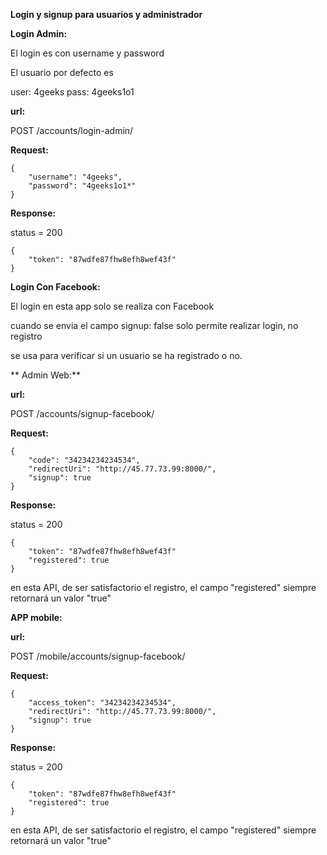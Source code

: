 
**Login y signup para usuarios y administrador**


**Login Admin:**

El login es con username y password

El usuario por defecto es

user: 4geeks
pass: 4geeks1o1

**url:**

POST /accounts/login-admin/

**Request:**

```
{
    "username": "4geeks",
    "password": "4geeks1o1*"
}
```

**Response:**

status = 200

```
{
    "token": "87wdfe87fhw8efh8wef43f"
}
```

**Login Con Facebook:**

El login en esta app solo se realiza con Facebook


cuando se envia el campo signup: false solo permite realizar login, no registro

se usa para verificar si un usuario se ha registrado o no.


** Admin Web:**

**url:**

POST /accounts/signup-facebook/

**Request:**

```
{
    "code": "34234234234534",
    "redirectUri": "http://45.77.73.99:8000/",
    "signup": true
}
```

**Response:**

status = 200

```
{
    "token": "87wdfe87fhw8efh8wef43f"
    "registered": true
}
```

en esta API, de ser satisfactorio el registro, el campo "registered" siempre retornará un valor "true"

**APP mobile:**

**url:**

POST /mobile/accounts/signup-facebook/

**Request:**

```
{
    "access_token": "34234234234534",
    "redirectUri": "http://45.77.73.99:8000/",
    "signup": true
}
```

**Response:**

status = 200

```
{
    "token": "87wdfe87fhw8efh8wef43f"
    "registered": true
}
```

en esta API, de ser satisfactorio el registro, el campo "registered" siempre retornará un valor "true"
